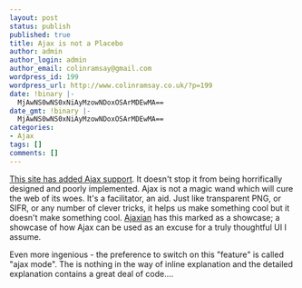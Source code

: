 ```yaml
---
layout: post
status: publish
published: true
title: Ajax is not a Placebo
author: admin
author_login: admin
author_email: colinramsay@gmail.com
wordpress_id: 199
wordpress_url: http://www.colinramsay.co.uk/?p=199
date: !binary |-
  MjAwNS0wNS0xNiAyMzowNDoxOSArMDEwMA==
date_gmt: !binary |-
  MjAwNS0wNS0xNiAyMzowNDoxOSArMDEwMA==
categories:
- Ajax
tags: []
comments: []
---
```

<p><a href="http://www.javarss.com/">This site has added Ajax support</a>. It doesn't stop it from being horrifically designed and poorly implemented. Ajax is not a magic wand which will cure the web of its woes. It's a facilitator, an aid. Just like transparent PNG, or SIFR, or any number of clever tricks, it helps us make something cool but it doesn't make something cool. <a href="http://www.ajaxian.com/archives/2005/05/showcase_javars.html">Ajaxian</a> has this marked as a showcase; a showcase of how Ajax can be used as an excuse for a truly thoughtful UI I assume.</p>
<p>Even more ingenious - the preference to switch on this "feature" is called "ajax mode". The is nothing in the way of inline explanation and the detailed explanation contains a great deal of code....</p>
